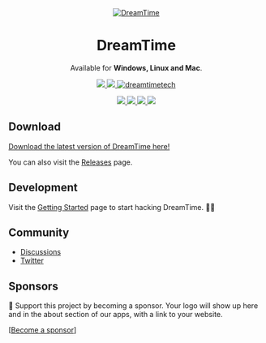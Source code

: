 <div align="center">
  <a href="https://dreamtime.tech">
    <img src="assets/dreamtime.png" alt="DreamTime">
  </a>
  
  <h1 align="center">DreamTime</h1>

  <p align="center">
    Available for <strong>Windows, Linux and Mac</strong>.
  </p>
</div>

<p align="center">
  <a href="https://github.com/dreamnettech/dreamtime/actions">
    <img src="https://github.com/dreamnettech/dreamtime/workflows/Build/badge.svg" />
  </a>
  <a href="https://github.com/dreamnettech/dreamtime/releases">
    <img src="https://img.shields.io/github/downloads/dreamnettech/dreamtime/total?logo=github&logoColor=white" />
  </a>
  <a href="https://snapcraft.io/dreamtimetech">
    <img alt="dreamtimetech" src="https://snapcraft.io/dreamtimetech/badge.svg" />
  </a>
</p>

<p align="center">
  <a target="_blank" href="https://www.codacy.com/app/kolessios/dreamtime?utm_source=github.com&amp;utm_medium=referral&amp;utm_content=dreamnettech/dreamtime&amp;utm_campaign=Badge_Grade">
    <img src="https://api.codacy.com/project/badge/Grade/0ecb8ba6eeae42e7bfd0d414d1bacee1" />
  </a>
  <a target="_blank" href="https://codeclimate.com/github/private-dreamnet/dreamtime/maintainability">
    <img src="https://api.codeclimate.com/v1/badges/8d325515768f221e235f/maintainability" />
  </a>
  <a href="https://depfu.com/github/dreamnettech/dreamtime?project_id=23457">
    <img src="https://badges.depfu.com/badges/4630226819e0a1962858e5dea59ef52e/overview.svg">
  </a>
  <img src="https://img.shields.io/github/license/dreamnettech/dreamtime" />
</p>

## Download

[Download the latest version of DreamTime here!](https://dreamtime.tech/docs/installation)

You can also visit the [Releases](https://github.com/dreamnettech/dreamtime/releases) page.

## Development

Visit the [Getting Started](https://dreamtime.tech/docs/development/getting-started) page to start hacking DreamTime. 👩‍💻

## Community

- [Discussions](https://github.com/dreamnettech/dreamtime/discussions)
- [Twitter](https://twitter.com/opendreamnetdev)

## Sponsors

🥰 Support this project by becoming a sponsor. Your logo will show up here and in the about section of our apps, with a link to your website. 

[[Become a sponsor](https://www.patreon.com/join/dreamnet/checkout?rid=4426478)]
